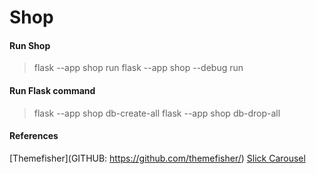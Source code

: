 # Shop

#### Run Shop
> flask --app shop run
> flask --app shop --debug run

#### Run Flask command 
> flask --app shop db-create-all
> flask --app shop db-drop-all


#### References
 [Themefisher](GITHUB: https://github.com/themefisher/)
 [Slick Carousel](https://github.com/kenwheeler/slick/)